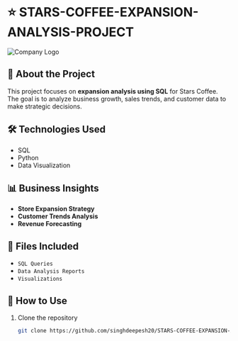 # ⭐ STARS-COFFEE-EXPANSION-ANALYSIS-PROJECT  

![Company Logo](https://raw.githubusercontent.com/singhdeepesh20/STARS-COFFEE-EXPANSION-ANALYSIS-PROJECT/main/DALL%C2%B7E%202025-03-29%2015.35.33%20-%20A%20coffee-themed%20background%20featuring%20a%20warm%20and%20cozy%20ambiance%20with%20coffee%20beans%2C%20steam%2C%20and%20a%20subtle%20coffee%20cup%20design.%20The%20text%20'Stars%20Coffee'%20should.webp)

## 📌 About the Project  
This project focuses on **expansion analysis using SQL** for Stars Coffee. The goal is to analyze business growth, sales trends, and customer data to make strategic decisions.  

## 🛠️ Technologies Used  
- SQL  
- Python  
- Data Visualization  

## 📊 Business Insights  
- **Store Expansion Strategy**  
- **Customer Trends Analysis**  
- **Revenue Forecasting**  

## 📁 Files Included  
- `SQL Queries`  
- `Data Analysis Reports`  
- `Visualizations`  

## 🚀 How to Use  
1. Clone the repository  
   ```bash
   git clone https://github.com/singhdeepesh20/STARS-COFFEE-EXPANSION-ANALYSIS-PROJECT.git
